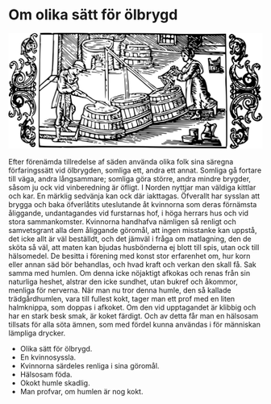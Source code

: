 # Om olika sätt för ölbrygd

![](chapter-28.svg)

Efter förenämda tillredelse af säden använda olika folk sina säregna förfaringssätt vid ölbrygden, somliga ett, andra ett annat. Somliga gå fortare till väga, andra långsammare; somliga göra större, andra mindre brygder, såsom ju ock vid vinberedning är öfligt. I Norden nyttjar man väldiga kittlar och kar. En märklig sedvänja kan ock där iakttagas. Öfverallt har sysslan att brygga och baka öfverlåtits uteslutande åt kvinnorna som deras förnämsta åliggande, undantagandes vid furstarnas hof, i höga herrars hus och vid stora sammankomster. Kvinnorna handhafva nämligen så renligt och samvetsgrant alla dem åliggande göromål, att ingen misstanke kan uppstå, det icke allt är väl beställdt, och det jämväl i fråga om matlagning, den de sköta så väl, att maten kan bjudas husbönderna ej blott  till spis, utan ock till hälsomedel. De besitta i förening med konst stor erfarenhet om, hur korn eller annan säd bör behandlas, och hvad kraft och verkan den skall få. Sak samma med humlen. Om denna icke nöjaktigt afkokas och renas från sin naturliga heshet, alstrar den icke sundhet, utan bukref och åkommor, menliga för nerverna. När man nu tror denna humle, den så kallade trädgårdhumlen, vara till fullest kokt, tager man ett prof med en liten halmknippa, som doppas i afkoket. Om den vid upptagandet är klibbig och har en stark besk smak, är koket färdigt. Och av detta får man en hälsosam tillsats för alla söta ämnen, som med fördel kunna användas i för människan lämpliga drycker.

- Olika sätt för ölbrygd.
- En kvinnosyssla.
- Kvinnorna särdeles renliga i sina göromål.
- Hälsosam föda.
- Okokt humle skadlig.
- Man profvar, om humlen är nog kokt.